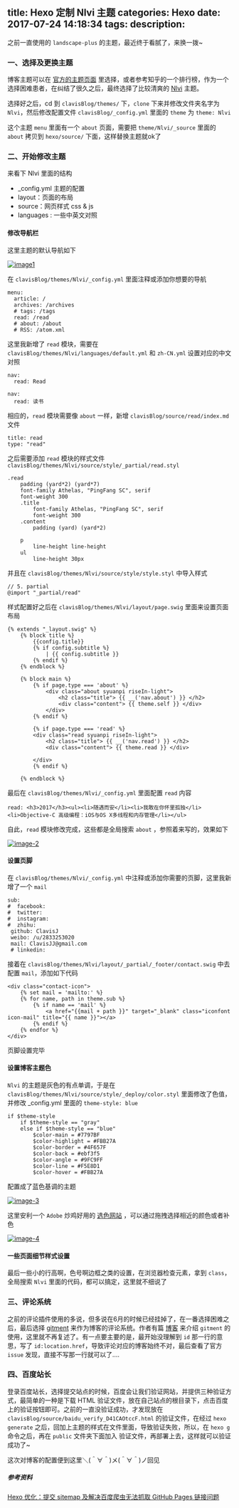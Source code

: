 title: Hexo 定制 Nlvi 主题
categories: Hexo
date: 2017-07-24 14:18:34
tags:
description:
---

之前一直使用的 `landscape-plus` 的主题，最近终于看腻了，来换一拨~

<!--more-->

### 一、选择及更换主题

博客主题可以在 [官方的主题页面](https://hexo.io/themes/) 里选择，或者参考知乎的一个排行榜，作为一个选择困难患者，在纠结了很久之后，最终选择了比较清爽的 [Nlvi](https://github.com/ColMugX/hexo-theme-Nlvi) 主题。

选择好之后，cd 到 `clavisBlog/themes/` 下，`clone` 下来并修改文件夹名字为 `Nlvi`，然后修改配置文件 `clavisBlog/_config.yml` 里面的 `theme` 为 `theme: Nlvi`

这个主题 `menu` 里面有一个 `about` 页面，需要把 `theme/Nlvi/_source` 里面的 `about` 拷贝到 `hexo/source/` 下面，这样替换主题就ok了 

### 二、开始修改主题

来看下 Nlvi 里面的结构

- _config.yml 主题的配置
- layout：页面的布局
- source：网页样式 css & js
- languages : 一些中英文对照

#### 修改导航栏

这里主题的默认导航如下

[![image1](http://7xstk7.com1.z0.glb.clouddn.com/hexo-customized-nlvi-theme-1.png)](http://7xstk7.com1.z0.glb.clouddn.com/hexo-customized-nlvi-theme-1.png)

在 `clavisBlog/themes/Nlvi/_config.yml` 里面注释或添加你想要的导航

```
menu:
  article: /
  archives: /archives
  # tags: /tags
  read: /read
  # about: /about
  # RSS: /atom.xml
```

这里我新增了 `read` 模块，需要在 `clavisBlog/themes/Nlvi/languages/default.yml` 和 `zh-CN.yml` 设置对应的中文对照

```
nav:
  read: Read
```

```
nav:
  read: 读书
```

相应的，`read` 模块需要像 `about` 一样，新增 `clavisBlog/source/read/index.md` 文件

```
title: read
type: "read"
```

之后需要添加 `read` 模块的样式文件 `clavisBlog/themes/Nlvi/source/style/_partial/read.styl`

```
.read
    padding (yard*2) (yard*7)
    font-family Athelas, "PingFang SC", serif
    font-weight 300
    .title
        font-family Athelas, "PingFang SC", serif
        font-weight 300
    .content
        padding (yard) (yard*2)

    p
        line-height line-height
    ul
        line-height 30px
```

并且在 `clavisBlog/themes/Nlvi/source/style/style.styl` 中导入样式

```
// 5. partial
@import "_partial/read"
```

样式配置好之后在 `clavisBlog/themes/Nlvi/layout/page.swig` 里面来设置页面布局

```
{% extends "_layout.swig" %}
    {% block title %}
        {{config.title}}
        {% if config.subtitle %}
            | {{ config.subtitle }}
        {% endif %}
    {% endblock %}

    {% block main %}
        {% if page.type === 'about' %}
            <div class="about syuanpi riseIn-light">
                <h2 class="title"> {{ __('nav.about') }} </h2>
                <div class="content"> {{ theme.self }} </div>
            </div>
        {% endif %}

        {% if page.type === 'read' %}
        <div class="read syuanpi riseIn-light">
            <h2 class="title"> {{ __('nav.read') }} </h2>
            <div class="content"> {{ theme.read }} </div>
            
        </div>
        {% endif %}

    {% endblock %}
```

最后在 `clavisBlog/themes/Nlvi/_config.yml` 里面配置 `read` 内容

```
read: <h3>2017</h3><ul><li>随遇而安</li><li>我敢在你怀里孤独</li><li>Objective-C 高级编程：iOS与OS X多线程和内存管理</li></ul>
```

自此，`read` 模块修改完成，这些都是全局搜索 `about` ，参照着来写的，效果如下

[![image-2](http://7xstk7.com1.z0.glb.clouddn.com/hexo-customized-nlvi-theme-2.png)](http://7xstk7.com1.z0.glb.clouddn.com/hexo-customized-nlvi-theme-2.png)

#### 设置页脚

在 `clavisBlog/themes/Nlvi/_config.yml` 中注释或添加你需要的页脚，这里我新增了一个 `mail`

```
sub:
#  facebook:
#  twitter:
#  instagram:
#  zhihu:
 github: ClavisJ
 weibo: /u/2833253020
 mail: ClavisJJ@gmail.com
 # linkedin:
```

接着在 `clavisBlog/themes/Nlvi/layout/_partial/_footer/contact.swig` 中去配置 `mail`，添加如下代码

```
<div class="contact-icon">
    {% set mail = 'mailto:' %}
    {% for name, path in theme.sub %}
        {% if name == 'mail' %}
            <a href="{{mail + path }}" target="_blank" class="iconfont icon-mail" title="{{ name }}"></a>
        {% endif %}
    {% endfor %}
</div>
```

页脚设置完毕

#### 设置博客主题色

`Nlvi` 的主题是灰色的有点单调，于是在 `clavisBlog/themes/Nlvi/source/style/_deploy/color.styl` 里面修改了色值，并修改 _config.yml 里面的 `theme-style: blue`

```
if $theme-style
    if $theme-style == "gray"
    else if $theme-style == "blue"
        $color-main = #7797BF
        $color-highlight = #FBB27A
        $color-border = #4F657F
        $color-back = #ebf3f5  
        $color-angle = #9FC9FF
        $color-line = #F5E8D1
        $color-hover = #FBB27A
```

配置成了蓝色基调的主题

[![image-3](http://7xstk7.com1.z0.glb.clouddn.com/hexo-customized-nlvi-theme-3.png)](http://7xstk7.com1.z0.glb.clouddn.com/hexo-customized-nlvi-theme-3.png)

这里安利一个 `Adobe` 炒鸡好用的 [选色网站](https://color.adobe.com/create/color-wheel/) ，可以通过拖拽选择相近的颜色或者补色

[![image-4](http://7xstk7.com1.z0.glb.clouddn.com/hexo-customized-nlvi-theme-4.png)](http://7xstk7.com1.z0.glb.clouddn.com/hexo-customized-nlvi-theme-4.png)

#### 一些页面细节样式设置

最后一些小的行高啊，色号啊边框之类的设置，在浏览器检查元素，拿到 `class`，全局搜索 `Nlvi` 里面的代码，都可以搞定，这里就不细说了

### 三、评论系统

之前的评论插件使用的多说，但多说在6月的时候已经挂掉了，在一番选择困难之后，最后选择 [gitment](https://github.com/imsun/gitment) 来作为博客的评论系统。作者有篇 [博客](https://imsun.net/posts/gitment-introduction/) 来介绍 `gitment` 的使用，这里就不再复述了。有一点要主要的是，最开始没理解到 `id` 那一行的意思，写了 `id:location.href`，导致评论对应的博客始终不对，最后查看了官方 `issue` 发现，直接不写那一行就可以了….

### 四、百度站长

登录百度站长，选择提交站点的时候，百度会让我们验证网站，并提供三种验证方式，最简单的一种是下载 HTML 验证文件，放在自己站点的根目录下，点击百度上的验证按钮即可。之前的一直没验证成功，才发现放在`clavisBlog/source/baidu_verify_D41CAOtccF.html` 的验证文件，在经过 `hexo generate` 之后，回加上主题的样式在文件里面，导致验证失败，所以，在 `hexo g` 命令之后，再在 `public` 文件夹下面加入 验证文件，再部署上去，这样就可以验证成功了~

这次对博客的配置便到这里＼(＾∀＾)メ(＾∀＾)ノ回见

##### 参考资料

[Hexo 优化：提交 sitemap 及解决百度爬虫无法抓取 GitHub Pages 链接问题](http://www.yuan-ji.me/Hexo-%E4%BC%98%E5%8C%96%EF%BC%9A%E6%8F%90%E4%BA%A4sitemap%E5%8F%8A%E8%A7%A3%E5%86%B3%E7%99%BE%E5%BA%A6%E7%88%AC%E8%99%AB%E6%8A%93%E5%8F%96-GitHub-Pages-%E9%97%AE%E9%A2%98/)